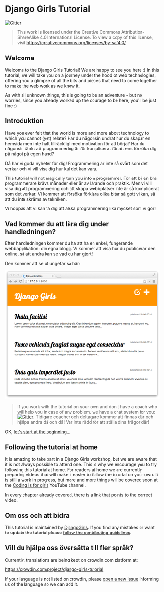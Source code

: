 # Django Girls Tutorial

[![Gitter](https://badges.gitter.im/DjangoGirls/tutorial.svg)](https://gitter.im/DjangoGirls/tutorial)

> This work is licensed under the Creative Commons Attribution-ShareAlike 4.0 International License. To view a copy of this license, visit https://creativecommons.org/licenses/by-sa/4.0/

## Welcome

Welcome to the Django Girls Tutorial! We are happy to see you here :) In this tutorial, we will take you on a journey under the hood of web technologies, offering you a glimpse of all the bits and pieces that need to come together to make the web work as we know it.

As with all unknown things, this is going to be an adventure - but no worries, since you already worked up the courage to be here, you'll be just fine :)

## Introduktion

Have you ever felt that the world is more and more about technology to which you cannot (yet) relate? Har du någonsin undrat hur du skapar en hemsida men inte haft tillräckligt med motivation för att börja? Har du någonsin tänkt att programmering är för komplicerat för att ens försöka dig på något på egen hand?

Då har vi goda nyheter för dig! Programmering är inte så svårt som det verkar och vi vill visa dig hur kul det kan vara.

This tutorial will not magically turn you into a programmer. För att bli en bra programmerare krävs månader eller år av lärande och praktik. Men vi vill visa dig att programmering och att skapa webbplatser inte är så komplicerat som det verkar. Vi kommer att försöka förklara olika bitar så gott vi kan, så att du inte skräms av tekniken.

Vi hoppas att vi kan få dig att älska programmering lika mycket som vi gör!

## Vad kommer du att lära dig under handledningen?

Efter handledningen kommer du ha att ha en enkel, fungerande webbapplikation: din egna blogg. Vi kommer att visa hur du publicerar den online, så att andra kan se vad du har gjort!

Den kommer att se ut ungefär så här:

![Figur 0.1](images/application.png)

> If you work with the tutorial on your own and don't have a coach who will help you in case of any problem, we have a chat system for you: [![Gitter](https://badges.gitter.im/DjangoGirls/tutorial.svg)](https://gitter.im/DjangoGirls/tutorial). Tidigare coacher och deltagare kommer att finnas där och hjälpa andra då och då! Var inte rädd för att ställa dina frågor där!

OK, [let's start at the beginning…](./how_the_internet_works/README.md)

## Following the tutorial at home

It is amazing to take part in a Django Girls workshop, but we are aware that it is not always possible to attend one. This is why we encourage you to try following this tutorial at home. For readers at home we are currently preparing videos that will make it easier to follow the tutorial on your own. It is still a work in progress, but more and more things will be covered soon at the [Coding is for girls](https://www.youtube.com/channel/UC0hNd2uW8jTR5K3KBzRuG2A/feed) YouTube channel.

In every chapter already covered, there is a link that points to the correct video.

## Om oss och att bidra

This tutorial is maintained by [DjangoGirls](https://djangogirls.org/). If you find any mistakes or want to update the tutorial please [follow the contributing guidelines](https://github.com/DjangoGirls/tutorial/blob/master/README.md).

## Vill du hjälpa oss översätta till fler språk?

Currently, translations are being kept on crowdin.com platform at:

https://crowdin.com/project/django-girls-tutorial

If your language is not listed on crowdin, please [open a new issue](https://github.com/DjangoGirls/tutorial/issues/new) informing us of the language so we can add it.